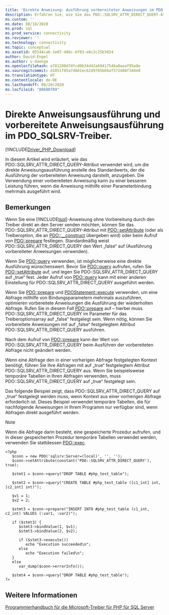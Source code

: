 ```yaml
---
title: 'Direkte Anweisung: Ausführung vorbereiteter Anweisungen im PDO_SQLSRV-Treiber'
description: Erfahren Sie, wie Sie das PDO::SQLSRV_ATTR_DIRECT_QUERY-Attribut für die direkte Ausführung von Anweisungen verwenden, wenn Sie den Microsoft PDO_SQLSRV-Treiber für PHP für SQL Server einsetzen.
ms.custom: ''
ms.date: 08/10/2020
ms.prod: sql
ms.prod_service: connectivity
ms.reviewer: ''
ms.technology: connectivity
ms.topic: conceptual
ms.assetid: 05544ca6-1e07-486c-bf03-e8c2c25b3024
author: David-Engel
ms.author: v-daenge
ms.openlocfilehash: e781200d74fcd0b34d42a69417546a0aeaf95a9e
ms.sourcegitcommit: d1051f05a7db81ec62d9785bb6af572408f3d4e0
ms.translationtype: HT
ms.contentlocale: de-DE
ms.lasthandoff: 08/20/2020
ms.locfileid: "88680789"
---
```

# <a name="direct-statement-execution-and-prepared-statement-execution-in-the-pdo_sqlsrv-driver"></a>Direkte Anweisungsausführung und vorbereitete Anweisungsausführung im PDO_SQLSRV-Treiber.
[!INCLUDE[Driver_PHP_Download](../../includes/driver_php_download.md)]

In diesem Artikel wird erläutert, wie das PDO::SQLSRV_ATTR_DIRECT_QUERY-Attribut verwendet wird, um die direkte Anweisungsausführung anstelle des Standardwerts, der die Ausführung der vorbereiteten Anweisung darstellt, anzugeben. Die Verwendung einer vorbereiteten Anweisung kann zu einer besseren Leistung führen, wenn die Anweisung mithilfe einer Parameterbindung mehrmals ausgeführt wird.  
  
## <a name="remarks"></a>Bemerkungen  
Wenn Sie eine [!INCLUDE[tsql](../../includes/tsql-md.md)]-Anweisung ohne Vorbereitung durch den Treiber direkt an den Server senden möchten, können Sie das PDO::SQLSRV_ATTR_DIRECT_QUERY-Attribut mit [PDO::setAttribute](../../connect/php/pdo-setattribute.md) (oder als Treiberoption, die an [PDO::__construct](../../connect/php/pdo-construct.md) übergeben wird) oder beim Aufruf von [PDO::prepare](../../connect/php/pdo-prepare.md) festlegen. Standardmäßig weist PDO::SQLSRV_ATTR_DIRECT_QUERY den Wert „false“ auf (Ausführung vorbereiteter Anweisungen verwenden).  
  
Wenn Sie [PDO::query](../../connect/php/pdo-query.md) verwenden, ist möglicherweise eine direkte Ausführung wünschenswert. Bevor Sie [PDO::query](../../connect/php/pdo-query.md) aufrufen, rufen Sie [PDO::setAttribute](../../connect/php/pdo-setattribute.md) auf, und legen Sie PDO::SQLSRV_ATTR_DIRECT_QUERY auf „true“ fest.  Jeder Aufruf von [PDO::query](../../connect/php/pdo-query.md) kann mit einer anderen Einstellung für PDO::SQLSRV_ATTR_DIRECT_QUERY ausgeführt werden.  
  
Wenn Sie [PDO::prepare](../../connect/php/pdo-prepare.md) und [PDOStatement::execute](../../connect/php/pdostatement-execute.md) verwenden, um eine Abfrage mithilfe von Bindungsparametern mehrmals auszuführen, optimieren vorbereitete Anweisungen die Ausführung der wiederholten Abfrage.  Rufen Sie in diesem Fall [PDO::prepare](../../connect/php/pdo-prepare.md) auf – hierbei muss PDO::SQLSRV_ATTR_DIRECT_QUERY im Parameter für das Treiberoptionsarray auf „false“ festgelegt sein. Wenn nötig, können Sie vorbereitete Anweisungen mit auf „false“ festgelegtem Attribut PDO::SQLSRV_ATTR_DIRECT_QUERY ausführen.  
  
Nach dem Aufruf von [PDO::prepare](../../connect/php/pdo-prepare.md) kann der Wert von PDO::SQLSRV_ATTR_DIRECT_QUERY beim Ausführen der vorbereiteten Abfrage nicht geändert werden.  
  
Wenn eine Abfrage den in einer vorherigen Abfrage festgelegten Kontext benötigt, führen Sie Ihre Abfragen mit auf „true“ festgelegtem Attribut PDO::SQLSRV_ATTR_DIRECT_QUERY aus. Wenn Sie beispielsweise temporäre Tabellen in Ihren Abfragen verwenden, muss PDO::SQLSRV_ATTR_DIRECT_QUERY auf „true“ festgelegt sein.  
  
Das folgende Beispiel zeigt, dass PDO::SQLSRV_ATTR_DIRECT_QUERY auf „true“ festgelegt werden muss, wenn Kontext aus einer vorherigen Abfrage erforderlich ist. Dieses Beispiel verwendet temporäre Tabellen, die für nachfolgende Anweisungen in Ihrem Programm nur verfügbar sind, wenn Abfragen direkt ausgeführt werden.  
  
> [!NOTE]
> Wenn die Abfrage darin besteht, eine gespeicherte Prozedur aufrufen, und in dieser gespeicherten Prozedur temporäre Tabellen verwendet werden, verwenden Sie stattdessen [PDO::exec](../../connect/php/pdo-exec.md).

```  
<?php  
   $conn = new PDO('sqlsrv:Server=(local)', '', '');  
   $conn->setAttribute(constant('PDO::SQLSRV_ATTR_DIRECT_QUERY'), true);  
  
   $stmt1 = $conn->query("DROP TABLE #php_test_table");  
  
   $stmt2 = $conn->query("CREATE TABLE #php_test_table ([c1_int] int, [c2_int] int)");  
  
   $v1 = 1;  
   $v2 = 2;  
  
   $stmt3 = $conn->prepare("INSERT INTO #php_test_table (c1_int, c2_int) VALUES (:var1, :var2)");  
  
   if ($stmt3) {  
      $stmt3->bindValue(1, $v1);  
      $stmt3->bindValue(2, $v2);  
  
      if ($stmt3->execute())  
         echo "Execution succeeded\n";       
      else  
         echo "Execution failed\n";  
   }  
   else  
      var_dump($conn->errorInfo());  
  
   $stmt4 = $conn->query("DROP TABLE #php_test_table");  
?>  
```  
  
## <a name="see-also"></a>Weitere Informationen  
[Programmierhandbuch für die Microsoft-Treiber für PHP für SQL Server](../../connect/php/programming-guide-for-php-sql-driver.md)
  

